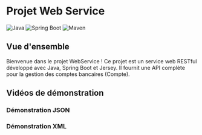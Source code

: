 # Projet Web Service

![Java](https://img.shields.io/badge/Java-17-blue)
![Spring Boot](https://img.shields.io/badge/Spring%20Boot-2.7.0-brightgreen)
![Maven](https://img.shields.io/badge/Maven-3.8.4-orange)

## Vue d'ensemble

Bienvenue dans le projet WebService ! Ce projet est un service web RESTful développé avec Java, Spring Boot et Jersey. Il fournit une API complète pour la gestion des comptes bancaires (Compte).

## Vidéos de démonstration
### Démonstration JSON


### Démonstration XML
